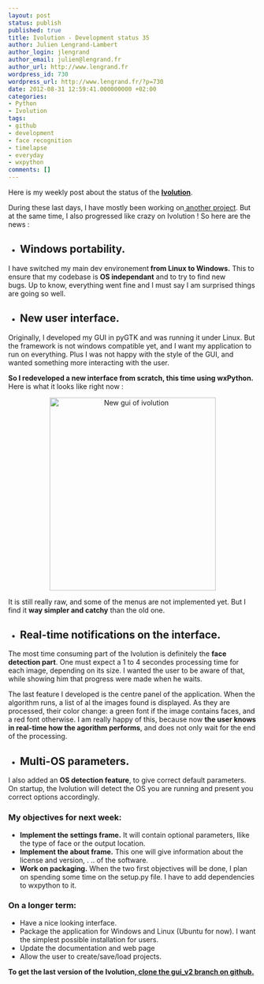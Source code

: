 ```yaml
---
layout: post
status: publish
published: true
title: Ivolution - Development status 35
author: Julien Lengrand-Lambert
author_login: jlengrand
author_email: julien@lengrand.fr
author_url: http://www.lengrand.fr
wordpress_id: 730
wordpress_url: http://www.lengrand.fr/?p=730
date: 2012-08-31 12:59:41.000000000 +02:00
categories:
- Python
- Ivolution
tags:
- github
- development
- face recognition
- timelapse
- everyday
- wxpython
comments: []
---
```

Here is my weekly post about the status of the <strong><a title="ivolution" href="http://jlengrand.github.com/FaceMovie/" target="_blank">Ivolution</a></strong>.

During these last days, I have mostly been working on<a title="The Pirate Patch, Python Flavored" href="http://www.lengrand.fr/2012/08/the-pirate-patch-python-flavored/" target="_blank"> another project</a>. But at the same time, I also progressed like crazy on Ivolution !
So here are the news :
<ul>
	<li>
<h2><strong>Windows portability.</strong></h2>
</li>
</ul>
I have switched my main dev environement<strong> from Linux to Windows.</strong> This to ensure that my codebase is <strong>OS independant</strong> and to try to find new bugs. Up to know, everything went fine and I must say I am surprised things are going so well.
<ul>
	<li>
<h2><strong>New user interface.</strong></h2>
</li>
</ul>
Originally, I developed my GUI in pyGTK and was running it under Linux. But the framework is not windows compatible yet, and I want my application to run on everything. Plus I was not happy with the style of the GUI, and wanted something more interacting with the user.

<strong>So I redeveloped a new interface from scratch, this time using wxPython.</strong> Here is what it looks like right now :

<center><a href="{{ site.url }}/images/posts/2012/08/ivolution_29_08.png"><img class=" wp-image-731 " title="ivolution_29_08" src="{{ site.url }}/images/posts/2012/08/ivolution_29_08.png" alt="New gui of ivolution" width="337" height="391" /></a></center>

It is still really raw, and some of the menus are not implemented yet. But I find it <strong>way simpler and catchy</strong> than the old one.
<ul>
	<li>
<h2><strong>Real-time notifications on the interface</strong>.</h2>
</li>
</ul>
The most time consuming part of the Ivolution is definitely the <strong>face detection part</strong>. One must expect a 1 to 4 secondes processing time for each image, depending on its size. I wanted the user to be aware of that, while showing him that progress were made when he waits.

The last feature I developed is the centre panel of the application. When the algorithm runs, a list of al the images found is displayed. As they are processed, their color change:
a green font if the image contains faces, and a red font otherwise.
I am really happy of this, because now <strong>the user knows in real-time how the agorithm performs</strong>, and does not only wait for the end of the processing.
<ul>
	<li>
<h2><strong>Multi-OS parameters.</strong></h2>
</li>
</ul>
I also added an <strong>OS detection feature</strong>, to give correct default parameters. On startup, the Ivolution will detect the OS you are running and present you correct options accordingly.
<h3><strong>My objectives for next week:</strong></h3>
<ul>
	<li><strong>Implement the settings frame.</strong> It will contain optional parameters, llike the type of face or the output location.</li>
	<li><strong>Implement the about frame.</strong> This one will give information about the license and version, . .. of the software.</li>
	<li><strong>Work on packaging.</strong> When the two first objectives will be done, I plan on spending some time on the setup.py file. I have to add dependencies to wxpython to it.</li>
</ul>
<h3><strong>On a longer term:</strong></h3>
<ul>
	<li>Have a nice looking interface.</li>
	<li>Package the application for Windows and Linux (Ubuntu for now). I want the simplest possible installation for users.</li>
	<li>Update the documentation and web page</li>
	<li>Allow the user to create/save/load projects.</li>
</ul>
<strong>To get the last version of the Ivolution,<a title="ivolution last" href="http://github.com/jlengrand/FaceMovie/tree/gui_v2" target="_blank"> clone the gui_v2 branch on github.</a></strong>

